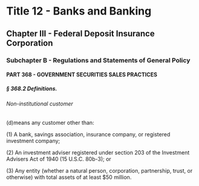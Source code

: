 
# Title 12 - Banks and Banking
## Chapter III - Federal Deposit Insurance Corporation
### Subchapter B - Regulations and Statements of General Policy
#### PART 368 - GOVERNMENT SECURITIES SALES PRACTICES
##### § 368.2 Definitions.
###### Non-institutional customer

(d)means any customer other than:

(1) A bank, savings association, insurance company, or registered investment company;

(2) An investment adviser registered under section 203 of the Investment Advisers Act of 1940 (15 U.S.C. 80b-3); or

(3) Any entity (whether a natural person, corporation, partnership, trust, or otherwise) with total assets of at least $50 million.
